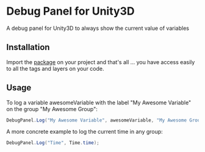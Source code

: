 # Debug Panel for Unity3D

A debug panel for Unity3D to always show the current value of variables

## Installation

Import the [package](https://github.com/nicoplv/debug-panel/raw/master/DebugPanel.unitypackage) on your project and that's all ... you have access easily to all the tags and layers on your code.

## Usage
To log a variable awesomeVariable with the label "My Awesome Variable" on the group "My Awesome Group":
```C#
DebugPanel.Log("My Awesome Variable", awesomeVariable, "My Awesome Group");
```

A more concrete example to log the current time in any group:
```C#
DebugPanel.Log("Time", Time.time);
```